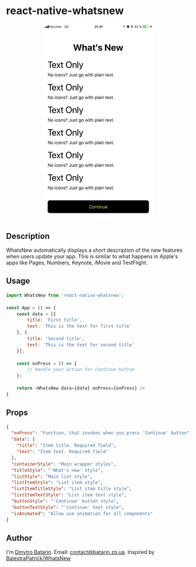 # react-native-whatsnew

<p align="center"><img src ="example.png" width="300px"/></p>

## Description
WhatsNew automatically displays a short description of the new features when users update your app. This is similar to what happens in Apple's apps like Pages, Numbers, Keynote, iMovie and TestFlight.

## Usage
```js
import WhatsNew from 'react-native-whatsnew';

const App = () => {
	const data = [{
		title: 'First title',
		text: 'This is the text for first title'
	}, {
		title: 'Second title',
		text: 'This is the text for second title'
	}];
	
	const onPress = () => {
		// Handle your action for Continue button
	};
	
	return <WhatsNew data={data} onPress={onPress} />
}
```

## Props
```json
{
  "onPress": "Function, that invokes when you press 'Continue' button",
  "data": {
    "title": "Item title. Required field",
    "text": "Item text. Required field"
  },
  "containerStyle": "Main wrapper styles",
  "titleStyle": "'What's new' style",
  "listStyle": "Main list style",
  "listItemStyle": "List item style",
  "listItemTitleStyle": "List item title style",
  "listItemTextStyle": "List item text style",
  "buttonStyle": "'Continue' button style",
  "buttonTextStyle": "'Continue' text style",
  "isAnimated": "Allow use animation for all components"
}
```

## Author
I'm [Dmytro Batarin](https://batarin.zp.ua). 
Email: [contact@batarin.zp.ua](mailto:contact@batarin.zp.ua).
Inspired by [BalestraPatrick/WhatsNew](https://github.com/BalestraPatrick/WhatsNew)